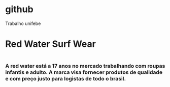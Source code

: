 # github
Trabalho unifebe
<!DOCTYPE html>
<html lang="pt">
<head>
    <meta charset="UTF-8">
    <meta name="viewport" content="width=device-width, initial-scale=1.0">
    <!-- <title>Red-Water</title> --!>
</head>
<body>
  <h1>Red Water Surf Wear</h1>  
  <img src="imagens/WhatsApp Image 2022-07-27 at 08.12.41 (17).jpeg" alt="">
  <br>
<h3>A red water está a 17 anos no mercado trabalhando com roupas infantis e adulto.
    A marca visa fornecer produtos de qualidade e com preço justo para logistas de todo o brasil.
</h3>

</body>
</html>
